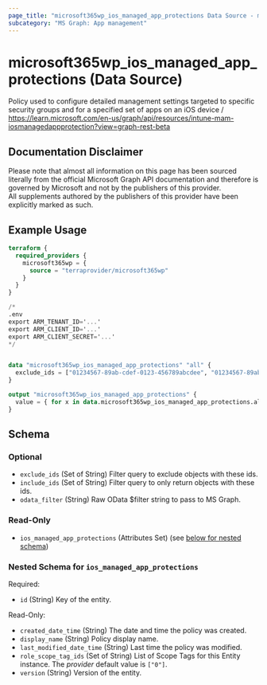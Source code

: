 ```yaml
---
page_title: "microsoft365wp_ios_managed_app_protections Data Source - microsoft365wp"
subcategory: "MS Graph: App management"
---
```


# microsoft365wp_ios_managed_app_protections (Data Source)

Policy used to configure detailed management settings targeted to specific security groups and for a specified set of apps on an iOS device / https://learn.microsoft.com/en-us/graph/api/resources/intune-mam-iosmanagedappprotection?view=graph-rest-beta

## Documentation Disclaimer

Please note that almost all information on this page has been sourced literally from the official Microsoft Graph API 
documentation and therefore is governed by Microsoft and not by the publishers of this provider.  
All supplements authored by the publishers of this provider have been explicitly marked as such.

## Example Usage

```terraform
terraform {
  required_providers {
    microsoft365wp = {
      source = "terraprovider/microsoft365wp"
    }
  }
}

/*
.env
export ARM_TENANT_ID='...'
export ARM_CLIENT_ID='...'
export ARM_CLIENT_SECRET='...'
*/


data "microsoft365wp_ios_managed_app_protections" "all" {
  exclude_ids = ["01234567-89ab-cdef-0123-456789abcdee", "01234567-89ab-cdef-0123-456789abcdef"]
}

output "microsoft365wp_ios_managed_app_protections" {
  value = { for x in data.microsoft365wp_ios_managed_app_protections.all.ios_managed_app_protections : x.id => x }
}
```

<!-- schema generated by tfplugindocs -->
## Schema

### Optional

- `exclude_ids` (Set of String) Filter query to exclude objects with these ids.
- `include_ids` (Set of String) Filter query to only return objects with these ids.
- `odata_filter` (String) Raw OData $filter string to pass to MS Graph.

### Read-Only

- `ios_managed_app_protections` (Attributes Set) (see [below for nested schema](#nestedatt--ios_managed_app_protections))

<a id="nestedatt--ios_managed_app_protections"></a>
### Nested Schema for `ios_managed_app_protections`

Required:

- `id` (String) Key of the entity.

Read-Only:

- `created_date_time` (String) The date and time the policy was created.
- `display_name` (String) Policy display name.
- `last_modified_date_time` (String) Last time the policy was modified.
- `role_scope_tag_ids` (Set of String) List of Scope Tags for this Entity instance. The _provider_ default value is `["0"]`.
- `version` (String) Version of the entity.
